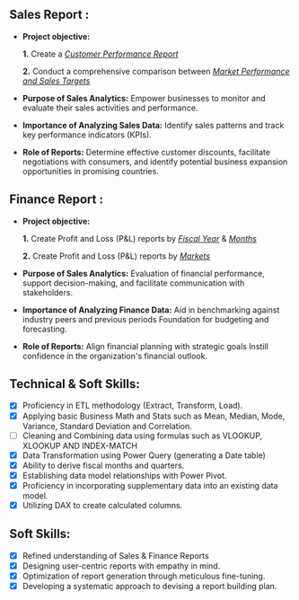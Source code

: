## Sales Report :


- **Project objective:** 

    **1.** Create a _[Customer Performance Report](https://github.com/Jama-analyst/Excel-Sales-Analytics/blob/main/Customer%20Performance%20Report.pdf)_ 

    **2.** Conduct a comprehensive comparison between _[Market Performance and Sales Targets](https://github.com/Jama-analyst/Excel-Sales-Analytics/blob/main/Market%20Performance%20vs%20Target.pdf)_

- **Purpose of Sales Analytics:** Empower businesses to monitor and evaluate their sales activities and performance.

- **Importance of Analyzing Sales Data:** Identify sales patterns and track key performance indicators (KPIs).

- **Role of Reports:** Determine effective customer discounts, facilitate negotiations with consumers, and identify potential business expansion opportunities in promising countries.


## Finance Report :

- **Project objective:** 

    **1.** Create Profit and Loss (P&L) reports by _[Fiscal Year](https://github.com/Jama-analyst/Excel-Sales-Analytics/blob/main/P%20%26%20L%20By%20Fiscal%20Years.pdf)_ & _[Months](github.com/Jama-analyst/Excel-Sales-Analytics/blob/main/P%20%26%20L%20By%20Fiscal%20Months.pdf)_ 

   **2.** Create Profit and Loss (P&L) reports by _[Markets](https://github.com/KirandeepMarala/Excel-Sales_Analysis/blob/main/P%26L%20Statement%20by%20Markets.pdf)_

- **Purpose of Sales Analytics:** Evaluation of financial performance, support decision-making, and facilitate communication with stakeholders.

- **Importance of Analyzing Finance Data:** Aid in benchmarking against industry peers and previous periods Foundation for budgeting and forecasting.

- **Role of Reports:** Align financial planning with strategic goals Instill confidence in the organization's financial outlook.


## Technical & Soft Skills:
- [x]	Proficiency in ETL methodology (Extract, Transform, Load).
- [x]	Applying basic Business Math and Stats such as Mean, Median, Mode, Variance, Standard Deviation and Correlation.
- [ ]	Cleaning and Combining data using formulas such as VLOOKUP, XLOOKUP AND INDEX-MATCH
- [X]	Data Transformation using Power Query (generating a Date table)
- [x]	Ability to derive fiscal months and quarters.
- [x]	Establishing data model relationships with Power Pivot.
- [x]	Proficiency in incorporating supplementary data into an existing data model.
- [x]	Utilizing DAX to create calculated columns.

## Soft Skills:
- [x]	Refined understanding of Sales & Finance Reports
- [x]	Designing user-centric reports with empathy in mind.
- [x]	Optimization of report generation through meticulous fine-tuning.
- [x]	Developing a systematic approach to devising a report building plan.
